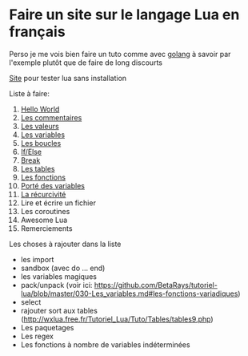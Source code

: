 # Faire un site sur le langage Lua en français

Perso je me vois bien faire un tuto comme avec [golang](https://gobyexample.com/) à savoir par l'exemple plutôt que de faire de long discourts

[Site](http://fengari.io/) pour tester lua sans installation

Liste à faire:

1. [Hello World]()
2. [Les commentaires]()
3. [Les valeurs]()
4. [Les variables]()
5. [Les boucles]()
6. [If/Else]()
7. [Break]()
7. [Les tables]()
8. [Les fonctions]()
9. [Porté des variables]()
10. [La récurcivité]()
11. Lire et écrire un fichier
11. Les coroutines
12. Awesome Lua
13. Remerciements

Les choses à rajouter dans la liste
* les import
* sandbox (avec do … end)
* les variables magiques
* pack/unpack (voir ici: https://github.com/BetaRays/tutoriel-lua/blob/master/030-Les_variables.md#les-fonctions-variadiques)
* select
* rajouter sort aux tables (http://wxlua.free.fr/Tutoriel_Lua/Tuto/Tables/tables9.php)
* Les paquetages
* Les regex
* Les fonctions à nombre de variables indéterminées